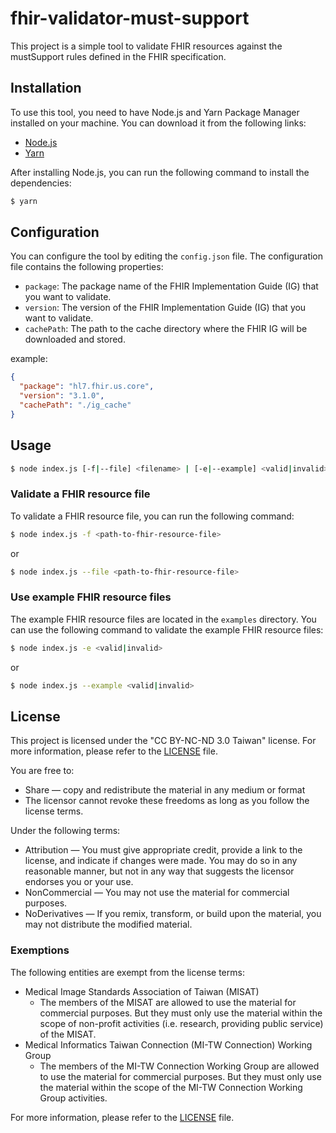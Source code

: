 # fhir-validator-must-support

This project is a simple tool to validate FHIR resources against the mustSupport rules defined in the FHIR specification.

## Installation
To use this tool, you need to have Node.js and Yarn Package Manager installed on your machine. You can download it from the following links:
- [Node.js](https://nodejs.org/en/download/)
- [Yarn](https://yarnpkg.com/getting-started/install)

After installing Node.js, you can run the following command to install the dependencies:
```bash
$ yarn
```
## Configuration
You can configure the tool by editing the `config.json` file. The configuration file contains the following properties:
- `package`: The package name of the FHIR Implementation Guide (IG) that you want to validate.
- `version`: The version of the FHIR Implementation Guide (IG) that you want to validate.
- `cachePath`: The path to the cache directory where the FHIR IG will be downloaded and stored.

example:
```json
{
  "package": "hl7.fhir.us.core",
  "version": "3.1.0",
  "cachePath": "./ig_cache"
}
```

## Usage
```bash
$ node index.js [-f|--file] <filename> | [-e|--example] <valid|invalid>
```
### Validate a FHIR resource file
To validate a FHIR resource file, you can run the following command:
```bash
$ node index.js -f <path-to-fhir-resource-file>
```
or
```bash
$ node index.js --file <path-to-fhir-resource-file>
```

### Use example FHIR resource files
The example FHIR resource files are located in the `examples` directory. You can use the following command to validate the example FHIR resource files:
```bash
$ node index.js -e <valid|invalid>
```
or
```bash
$ node index.js --example <valid|invalid>
```

## License
This project is licensed under the "CC BY-NC-ND 3.0 Taiwan" license. For more information, please refer to the [LICENSE](LICENSE) file.

You are free to:
- Share — copy and redistribute the material in any medium or format
- The licensor cannot revoke these freedoms as long as you follow the license terms.

Under the following terms:
- Attribution — You must give appropriate credit, provide a link to the license, and indicate if changes were made. You may do so in any reasonable manner, but not in any way that suggests the licensor endorses you or your use.
- NonCommercial — You may not use the material for commercial purposes.
- NoDerivatives — If you remix, transform, or build upon the material, you may not distribute the modified material.

### Exemptions
The following entities are exempt from the license terms:
- Medical Image Standards Association of Taiwan (MISAT)
  - The members of the MISAT are allowed to use the material for commercial purposes. But they must only use the material within the scope of non-profit activities (i.e. research, providing public service) of the MISAT.
- Medical Informatics Taiwan Connection (MI-TW Connection) Working Group
  - The members of the MI-TW Connection Working Group are allowed to use the material for commercial purposes. But they must only use the material within the scope of the MI-TW Connection Working Group activities.

For more information, please refer to the [LICENSE](LICENSE) file.